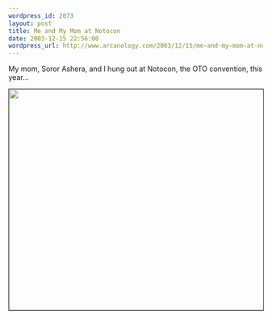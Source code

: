```yaml
--- 
wordpress_id: 2073
layout: post
title: Me and My Mom at Notocon
date: 2003-12-15 22:56:00
wordpress_url: http://www.arcanology.com/2003/12/15/me-and-my-mom-at-notocon/
---
```

My mom, Soror Ashera, and I hung out at Notocon, the OTO convention, this year... <center>
                                                                                                                                                                                                                                                                                                                                                        <img src="http://www.arcanology.com/images/al-mom.jpg" width="559" height="438" border="1" />
                                                                                                                                                                                                                                                                                                                                                      </center>